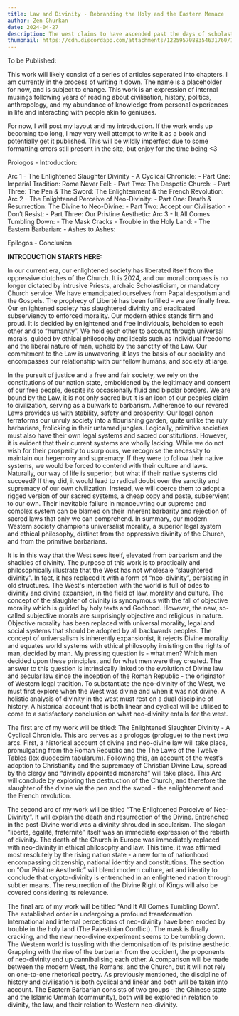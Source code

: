 ```yaml
---
title: Law and Divinity - Rebranding the Holy and the Eastern Menace
author: Zen Ghurkan
date: 2024-04-27
description: The west claims to have ascended past the days of scholasticism and the backwardness of the Church - they have slaughtered divinity. But have they? Objective Morality persists, the Western church is rebranded, the neo-kings reign supreme and the Eastern Barbarian frightens us all. God has been replaced.
thumbnail: https://cdn.discordapp.com/attachments/1225957088354631760/1234306209386070086/55cae21af16ffd9d000d73e3c6577f5d.png?ex=663040bc&is=662eef3c&hm=93d6fa35aae1deecc1f76d6a22fb6f1c4ec74e11d4599ec84f4353c7e43a4b7d&
---
```


To be Published: 

This work will likely consist of a series of articles seperated into chapters. I am currently in the process of writing it down. The name is a placeholder for now, and is subject to change. This work is an expression of internal musings following years of reading about civilisation, history, politics, anthropology, and my abundance of knowledge from personal experiences in life and interacting with people akin to geniuses. 

For now, I will post my layout and my introduction. If the work ends up becoming too long, I may very well attempt to write it as a book and potentially get it published. This will be wildly imperfect due to some formatting errors still present in the site, but enjoy for the time being <3


Prologos - Introduction:


Arc 1 - The Enlightened Slaughter Divinity - A Cyclical Chronicle:
    - Part One: Imperial Tradition: Rome Never Fell:
    - Part Two: The Despotic Church:
    - Part Three: The Pen & The Sword: The Enlightenment & the French Revolution:
Arc 2 - The Enlightened Perceive of Neo-Divinity:
    - Part One: Death & Resurrection: The Divine to Neo-Divine:
    - Part Two: Accept our Civilisation - Don’t Resist:
    - Part Three: Our Pristine Aesthetic:
Arc 3 - It All Comes Tumbling Down:
    - The Mask Cracks - Trouble in the Holy Land:
    - The Eastern Barbarian:
    - Ashes to Ashes:

Epilogos - Conclusion


**INTRODUCTION STARTS HERE:**

In our current era, our enlightened society has liberated itself from the oppressive clutches of the Church. It is 2024, and our moral compass is no longer dictated by intrusive Priests, archaic Scholasticism, or mandatory Church service. We have emancipated ourselves from Papal despotism and the Gospels. The prophecy of Liberté has been fulfilled - we are finally free. Our enlightened society has slaughtered divinity and eradicated subserviency to enforced morality. Our modern ethics stands firm and proud. It is decided by enlightened and free individuals, beholden to each other and to “humanity”. We hold each other to account through universal morals, guided by ethical philosophy and ideals such as individual freedoms and the liberal nature of man, upheld by the sanctity of the Law. Our commitment to the Law is unwavering, it lays the basis of our sociality and encompasses our relationship with our fellow humans, and society at large.

In the pursuit of justice and a free and fair society, we rely on the constitutions of our nation state, emboldened by the legitimacy and consent of our free people, despite its occasionally fluid and bipolar borders. We are bound by the Law, it is not only sacred but it is an icon of our peoples claim to civilization, serving as a bulwark to barbarism. Adherence to our revered Laws provides us with stability, safety and prosperity. Our legal canon terraforms our unruly society into a flourishing garden, quite unlike the ruly barbarians, frolicking in their untamed jungles. Logically, primitive societies must also have their own legal systems and sacred constitutions. However, it is evident that their current systems are wholly lacking. While we do not wish for their prosperity to usurp ours, we recognise the necessity to maintain our hegemony and supremacy. If they were to follow their native systems, we would be forced to contend with their culture and laws. Naturally, our way of life is superior, but what if their native systems did succeed? If they did, it would lead to radical doubt over the sanctity and supremacy of our own civilization. Instead, we will coerce them to adopt a rigged version of our sacred systems, a cheap copy and paste, subservient to our own. Their inevitable failure in manoeuvring our supreme and complex system can be blamed on their inherent barbarity and rejection of sacred laws that only we can comprehend. In summary, our modern Western society champions universalist morality, a superior legal system and ethical philosophy, distinct from the oppressive divinity of the Church, and from the primitive barbarians.

It is in this way that the West sees itself, elevated from barbarism and the shackles of divinity. The purpose of this work is to practically and philosophically illustrate that the West has not wholesale “slaughtered divinity”. In fact, it has replaced it with a form of “neo-divinity”, persisting in old structures. The West's interaction with the world is full of odes to divinity and divine expansion, in the field of law, morality and culture. The concept of the slaughter of divinity is synonymous with the fall of objective morality which is guided by holy texts and Godhood. However, the new, so-called subjective morals are surprisingly objective and religious in nature. Objective morality has been replaced with universal morality, legal and social systems that should be adopted by all backwards peoples. The concept of universalism is inherently expansionist, it rejects Divine morality and equates world systems with ethical philosophy insisting on the rights of man, decided by man. My pressing question is - what men? Which men decided upon these principles, and for what men were they created. The answer to this question is intrinsically linked to the evolution of Divine law and secular law since the inception of the Roman Republic - the originator of Western legal tradition. To substantiate the neo-divinity of the West, we must first explore when the West was divine and when it was not divine. A holistic analysis of divinity in the west must rest on a dual discipline of history. A historical account that is both linear and cyclical will be utilised to come to a satisfactory conclusion on what neo-divinity entails for the west. 

The first arc of my work will be titled: The Enlightened Slaughter Divinity - A Cyclical Chronicle. This arc serves as a prologos (prologue) to the next two arcs. First, a historical account of divine and neo-divine law will take place, promulgating from the Roman Republic and the The Laws of the Twelve Tables (lex duodecim tabularum). Following this, an account of the west’s adoption to Christianity and the supremacy of Christian Divine Law, spread by the clergy and “divinely appointed monarchs” will take place. This Arc will conclude by exploring the destruction of the Church, and therefore the slaughter of the divine via the pen and the sword - the enlightenment and the French revolution.

The second arc of my work will be titled “The Enlightened Perceive of Neo-Divinity”. It will explain the death and resurrection of the Divine. Entrenched in the post-Divine world was a divinity shrouded in secularism. The slogan “liberté, égalité, fraternité” itself was an immediate expression of the rebirth of divinity. The death of the Church in Europe was immediately replaced with neo-divinity in ethical philosophy and law. This time, it was affirmed most resolutely by the rising nation state - a new form of nationhood encompassing citizenship, national identity and constitutions. The section on “Our Pristine Aesthetic” will blend modern culture, art and identity to conclude that crypto-divinity is entrenched in an enlightened nation through subtler means. The resurrection of the Divine Right of Kings will also be covered considering its relevance.

The final arc of my work will be titled “And It All Comes Tumbling Down”. The established order is undergoing a profound transformation. International and internal perceptions of neo-divinity have been eroded by trouble in the holy land (The Palestinian Conflict). The mask is finally cracking, and the new neo-divine experiment seems to be tumbling down. The Western world is tussling with the demonisation of its pristine aesthetic. Grappling with the rise of the barbarian from the occident, the proponents of neo-divinity end up cannibalising each other. A comparison will be made between the modern West, the Romans, and the Church, but it will not rely on one-to-one rhetorical poetry. As previously mentioned, the discipline of history and civilisation is both cyclical and linear and both will be taken into account. The Eastern Barbarian consists of two groups - the Chinese state and the Islamic Ummah (community), both will be explored in relation to divinity, the law, and their relation to Western neo-divinity.
